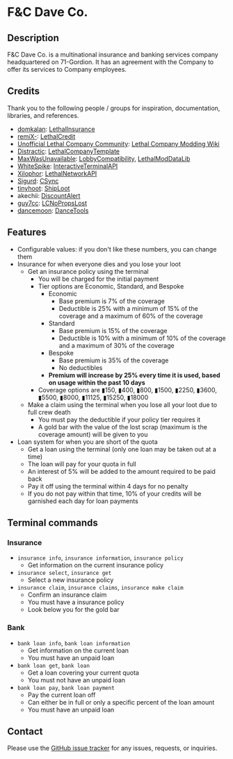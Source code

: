 # F&C Dave Co.

## Description

F&C Dave Co. is a multinational insurance and banking services company headquartered on 71-Gordion.
It has an agreement with the Company to offer its services to Company employees.

## Credits

Thank you to the following people / groups for inspiration, documentation, libraries, and references.

- [domkalan](https://github.com/domkalan): [LethalInsurance](https://github.com/domkalan/LethalInsurance)
- [remiX-](https://github.com/remiX-): [LethalCredit](https://github.com/remiX-/LethalCredit)
- [Unofficial Lethal Company Community](https://github.com/LethalCompanyCommunity): [Lethal Company Modding Wiki](https://lethal.wiki/)
- [Distractic](https://github.com/Distractic): [LethalCompanyTemplate](https://github.com/Distractic/LethalCompanyTemplate)
- [MaxWasUnavailable](https://github.com/MaxWasUnavailable): [LobbyCompatibility](https://github.com/MaxWasUnavailable/LobbyCompatibility), [LethalModDataLib](https://github.com/MaxWasUnavailable/LethalModDataLib)
- [WhiteSpike](https://github.com/WhiteSpike): [InteractiveTerminalAPI](https://github.com/WhiteSpike/InteractiveTerminalAPI)
- [Xilophor](https://github.com/Xilophor): [LethalNetworkAPI](https://github.com/Xilophor/LethalNetworkAPI)
- [Sigurd](https://github.com/lc-sigurd): [CSync](https://github.com/lc-sigurd/CSync)
- [tinyhoot](https://github.com/tinyhoot): [ShipLoot](https://github.com/tinyhoot/ShipLoot)
- akechii: [DiscountAlert](https://thunderstore.io/c/lethal-company/p/akechii/DiscountAlert/)
- [guy7cc](https://github.com/guy7cc): [LCNoPropsLost](https://github.com/guy7cc/LCNoPropsLost)
- [dancemoon](https://github.com/quackest): [DanceTools](https://github.com/quackest/dancetools)

## Features

- Configurable values: if you don't like these numbers, you can change them
- Insurance for when everyone dies and you lose your loot
	- Get an insurance policy using the terminal
		- You will be charged for the initial payment
		- Tier options are Economic, Standard, and Bespoke
			- Economic
				- Base premium is 7% of the coverage
				- Deductible is 25% with a minimum of 15% of the coverage and a maximum of 60% of the coverage
			- Standard
				- Base premium is 15% of the coverage
				- Deductible is 10% with a minimum of 10% of the coverage and a maximum of 30% of the coverage
			- Bespoke
				- Base premium is 35% of the coverage
				- No deductibles
			- **Premium will increase by 25% every time it is used, based on usage within the past 10 days**
		- Coverage options are ▮150, ▮400, ▮800, ▮1500, ▮2250, ▮3600, ▮5500, ▮8000, ▮11125, ▮15250, ▮18000
	- Make a claim using the terminal when you lose all your loot due to full crew death
		- You must pay the deductible if your policy tier requires it
		- A gold bar with the value of the lost scrap (maximum is the coverage amount) will be given to you
- Loan system for when you are short of the quota
	- Get a loan using the terminal (only one loan may be taken out at a time)
	- The loan will pay for your quota in full
	- An interest of 5% will be added to the amount required to be paid back
	- Pay it off using the terminal within 4 days for no penalty
	- If you do not pay within that time, 10% of your credits will be garnished each day for loan payments

## Terminal commands

### Insurance

- `insurance info`, `insurance information`, `insurance policy`
	- Get information on the current insurance policy
- `insurance select`, `insurance get`
	- Select a new insurance policy
- `insurance claim`, `insurance claims`, `insurance make claim`
	- Confirm an insurance claim
	- You must have a insurance policy
	- Look below you for the gold bar

### Bank

- `bank loan info`, `bank loan information`
	- Get information on the current loan
	- You must have an unpaid loan
- `bank loan get`, `bank loan`
	- Get a loan covering your current quota
	- You must not have an unpaid loan
- `bank loan pay`, `bank loan payment`
	- Pay the current loan off
	- Can either be in full or only a specific percent of the loan amount
	- You must have an unpaid loan

## Contact

Please use the [GitHub issue tracker](https://github.com/tesinormed/FAndCDaveCo) for any issues, requests, or inquiries.
